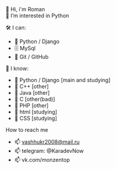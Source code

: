 👋 Hi, i'm Roman <br>
👀 I’m interested in Python

🛠 I can:
- 🔧 Python / Django 
- 🗄 MySql
- 🌱 Git / GitHub

🔧 I know:
- 🔧 Python / Django [main and studying]
- 🔧 C++ [other]
- 🔧 Java [other]
- 🔧 C [other(bad)]
- 🔧 PHP [other]
- 🔧 html [studying]
- 🔧 CSS [studying]

How to reach me
- 📫 vashhukr2008@mail.ru
- 📫 telegram: @KaradevNow
- 📫 vk.com/monzentop


